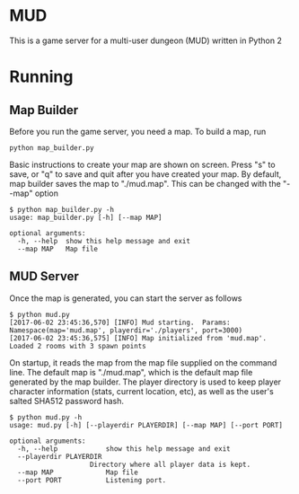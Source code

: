 # MUD
This is a game server for a multi-user dungeon (MUD) written in Python 2
# Running
## Map Builder
Before you run the game server, you need a map.  To build a map, run 

    python map_builder.py

Basic instructions to create your map are shown on screen.  Press "s" to save, or "q" to save and quit after you have created your map.  By default, map builder saves the map to "./mud.map".  This can be changed with the "--map" option

    $ python map_builder.py -h
    usage: map_builder.py [-h] [--map MAP]

    optional arguments:
      -h, --help  show this help message and exit
      --map MAP   Map file
      
## MUD Server
Once the map is generated, you can start the server as follows  

    $ python mud.py
    [2017-06-02 23:45:36,570] [INFO] Mud starting.  Params: Namespace(map='mud.map', playerdir='./players', port=3000)
    [2017-06-02 23:45:36,575] [INFO] Map initialized from 'mud.map'.  Loaded 2 rooms with 3 spawn points

On startup, it reads the map from the map file supplied on the command line.  The default map is "./mud.map", which is the default map file generated by the map builder.  The player directory is used to keep player character information (stats, current location, etc), as well as the user's salted SHA512 password hash.

    $ python mud.py -h
    usage: mud.py [-h] [--playerdir PLAYERDIR] [--map MAP] [--port PORT]

    optional arguments:
      -h, --help            show this help message and exit
      --playerdir PLAYERDIR
                        Directory where all player data is kept.
      --map MAP             Map file
      --port PORT           Listening port.
